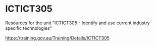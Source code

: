# ICTICT305
Resources for the unit "ICTICT305 - Identify and use current industry specific technologies"

https://training.gov.au/Training/Details/ICTICT305

